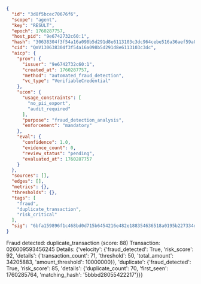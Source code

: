 ```json
{
  "id": "3d8f5bcec70676f6",
  "scope": "agent",
  "key": "RESULT",
  "epoch": 1760287757,
  "host_pid": "9e6742732c60:1",
  "hash": "30638304f3f54a16a098b5d291d8e6113103c3dc964cebe516a36aef59a85270",
  "cid": "QmV130638304f3f54a16a098b5d291d8e6113103c3dc",
  "aicp": {
    "prov": {
      "issuer": "9e6742732c60:1",
      "created_at": 1760287757,
      "method": "automated_fraud_detection",
      "vc_type": "VerifiableCredential"
    },
    "ucon": {
      "usage_constraints": [
        "no_pii_export",
        "audit_required"
      ],
      "purpose": "fraud_detection_analysis",
      "enforcement": "mandatory"
    },
    "eval": {
      "confidence": 1.0,
      "evidence_count": 0,
      "review_status": "pending",
      "evaluated_at": 1760287757
    }
  },
  "sources": [],
  "edges": [],
  "metrics": {},
  "thresholds": {},
  "tags": [
    "fraud",
    "duplicate_transaction",
    "risk_critical"
  ],
  "sig": "6bfa159896f1c468bd0d715b6454216e482e188354636518a0195b227334d8a2"
}
```

Fraud detected: duplicate_transaction (score: 88)
Transaction: 026009593456245
Details: {'velocity': {'fraud_detected': True, 'risk_score': 92, 'details': {'transaction_count': 71, 'threshold': 50, 'total_amount': 34205883, 'amount_threshold': 10000000}}, 'duplicate': {'fraud_detected': True, 'risk_score': 85, 'details': {'duplicate_count': 70, 'first_seen': 1760285764, 'matching_hash': '5bbbd28055422217'}}}